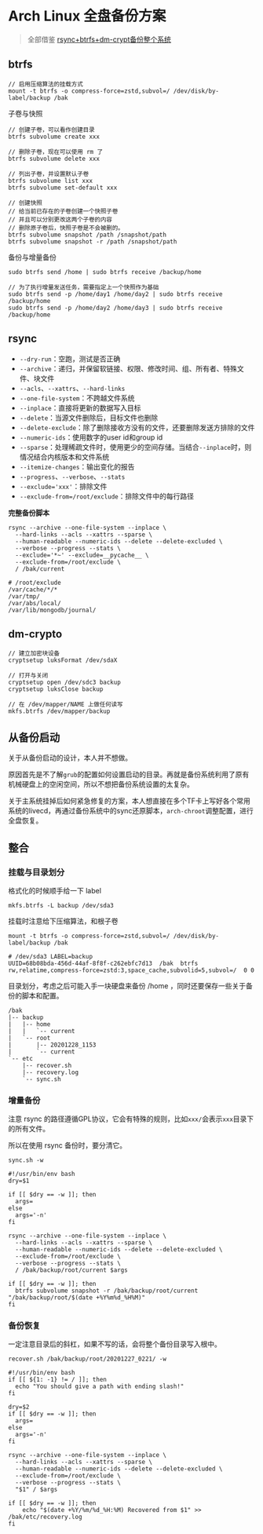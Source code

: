 # Arch Linux 全盘备份方案

> 全部借鉴 [rsync+btrfs+dm-crypt备份整个系统](https://blog.lilydjwg.me/2013/12/29/rsync-btrfs-dm-crypt-full-backup.42219.html)



## btrfs

```shell
// 启用压缩算法的挂载方式
mount -t btrfs -o compress-force=zstd,subvol=/ /dev/disk/by-label/backup /bak
```

子卷与快照
```shell
// 创建子卷，可以看作创建目录
btrfs subvolume create xxx

// 删除子卷，现在可以使用 rm 了
btrfs subvolume delete xxx

// 列出子卷，并设置默认子卷
btrfs subvolume list xxx
btrfs subvolume set-default xxx

// 创建快照
// 给当前已存在的子卷创建一个快照子卷
// 并且可以分别更改这两个子卷的内容
// 删除原子卷后，快照子卷是不会被删的。
btrfs subvolume snapshot /path /snapshot/path
btrfs subvolume snapshot -r /path /snapshot/path
```

备份与增量备份
```shell
sudo btrfs send /home | sudo btrfs receive /backup/home

// 为了执行增量发送任务，需要指定上一个快照作为基础
sudo btrfs send -p /home/day1 /home/day2 | sudo btrfs receive /backup/home
sudo btrfs send -p /home/day2 /home/day3 | sudo btrfs receive /backup/home
```



## rsync

- `--dry-run`：空跑，测试是否正确
- `--archive`：递归，并保留软链接、权限、修改时间、组、所有者、特殊文件、块文件
- `--acls`、`--xattrs`、`--hard-links`
- `--one-file-system`：不跨越文件系统
- `--inplace`：直接将更新的数据写入目标
- `--delete`：当源文件删除后，目标文件也删除
- `--delete-exclude`：除了删除接收方没有的文件，还要删除发送方排除的文件
- `--numeric-ids`：使用数字的user id和group id
- `--sparse`：处理稀疏文件时，使用更少的空间存储。当结合`--inplace`时，则情况结合内核版本和文件系统
- `--itemize-changes`：输出变化的报告
- `--progress`、`--verbose`、`--stats`
- `--exclude='xxx'`：排除文件
- `--exclude-from=/root/exclude`：排除文件中的每行路径



**完整备份脚本**

```shell
rsync --archive --one-file-system --inplace \
  --hard-links --acls --xattrs --sparse \
  --human-readable --numeric-ids --delete --delete-excluded \
  --verbose --progress --stats \
  --exclude='*~' --exclude=__pycache__ \
  --exclude-from=/root/exclude \
  / /bak/current
```

```plain
# /root/exclude
/var/cache/*/*
/var/tmp/
/var/abs/local/
/var/lib/mongodb/journal/
```



## dm-crypto

```shell
// 建立加密块设备
cryptsetup luksFormat /dev/sdaX

// 打开与关闭
cryptsetup open /dev/sdc3 backup
cryptsetup luksClose backup

// 在 /dev/mapper/NAME 上做任何读写
mkfs.btrfs /dev/mapper/backup
```



## 从备份启动

关于从备份启动的设计，本人并不想做。

原因首先是不了解`grub`的配置如何设置启动的目录。再就是备份系统利用了原有机械硬盘上的空闲空间，所以不想把备份系统设置的太复杂。

关于主系统挂掉后如何紧急修复的方案，本人想直接在多个TF卡上写好各个常用系统的livecd，再通过备份系统中的sync还原脚本，`arch-chroot`调整配置，进行全盘恢复。



## 整合



### 挂载与目录划分

格式化的时候顺手给一下 label
```shell
mkfs.btrfs -L backup /dev/sda3
```

挂载时注意给下压缩算法，和根子卷
```shell
mount -t btrfs -o compress-force=zstd,subvol=/ /dev/disk/by-label/backup /bak
```

```
# /dev/sda3 LABEL=backup
UUID=68b08bda-456d-44af-8f8f-c262ebfc7d13  /bak  btrfs   rw,relatime,compress-force=zstd:3,space_cache,subvolid=5,subvol=/  0 0
```



目录划分，考虑之后可能入手一块硬盘来备份 /home ，同时还要保存一些关于备份的脚本和配置。

```plain
/bak
|-- backup
|   |-- home
|   |   `-- current
|   `-- root
|       |-- 20201228_1153
|       `-- current
`-- etc
    |-- recover.sh
    |-- recovery.log
    `-- sync.sh
```





### 增量备份

注意 rsync 的路径遵循GPL协议，它会有特殊的规则，比如`xxx/`会表示`xxx`目录下的所有文件。

所以在使用 rsync 备份时，要分清它。

`sync.sh -w`

```shell
#!/usr/bin/env bash
dry=$1
 
if [[ $dry == -w ]]; then
  args=
else
  args='-n'
fi

rsync --archive --one-file-system --inplace \
  --hard-links --acls --xattrs --sparse \
  --human-readable --numeric-ids --delete --delete-excluded \
  --exclude-from=/root/exclude \
  --verbose --progress --stats \
  / /bak/backup/root/current $args

if [[ $dry == -w ]]; then
  btrfs subvolume snapshot -r /bak/backup/root/current "/bak/backup/root/$(date +%Y%m%d_%H%M)"
fi
```



### 备份恢复

一定注意目录后的斜杠，如果不写的话，会将整个备份目录写入根中。

`recover.sh /bak/backup/root/20201227_0221/ -w`

```shell
#!/usr/bin/env bash
if [[ ${1: -1} != / ]]; then
  echo "You should give a path with ending slash!"
fi

dry=$2
if [[ $dry == -w ]]; then
  args=
else
  args='-n'
fi

rsync --archive --one-file-system --inplace \
  --hard-links --acls --xattrs --sparse \
  --human-readable --numeric-ids --delete --delete-excluded \
  --exclude-from=/root/exclude \
  --verbose --progress --stats \
  "$1" / $args

if [[ $dry == -w ]]; then
    echo "$(date +%Y/%m/%d_%H:%M) Recovered from $1" >> /bak/etc/recovery.log
fi
```

